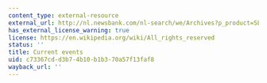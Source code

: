 ```yaml
---
content_type: external-resource
external_url: http://nl.newsbank.com/nl-search/we/Archives?p_product=SL&p_theme=sl&p_action=search&p_maxdocs=200&s_dispstring=headline%28Measure%29%20AND%20date%282/9/2009%20to%202/9/2009
has_external_license_warning: true
license: https://en.wikipedia.org/wiki/All_rights_reserved
status: ''
title: Current events
uid: c73367cd-d3b7-4b10-b1b3-70a57f13faf8
wayback_url: ''
---
```

